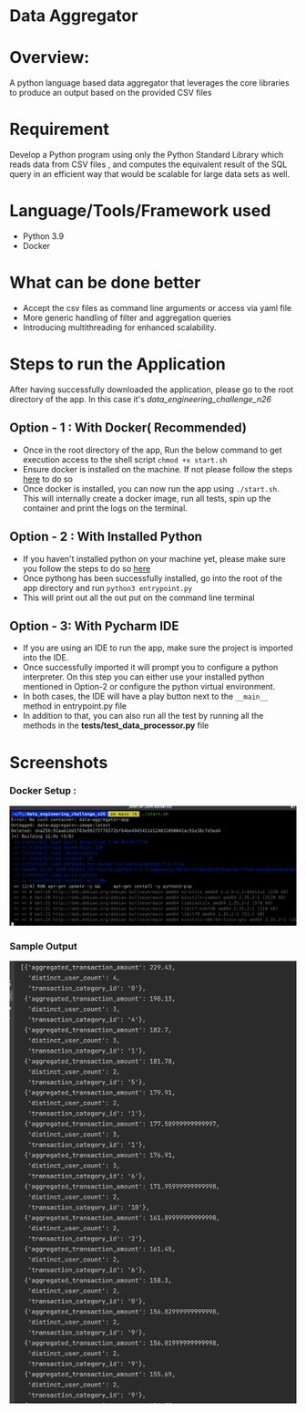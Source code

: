 # Data Aggregator

# Overview:
A python language  based data aggregator that leverages the core libraries to produce an output based on the provided CSV files


# Requirement
Develop a Python program using only the Python Standard Library which reads data from CSV files , and computes the equivalent result of the SQL query in an efficient way that would be scalable for large data sets as well.

# Language/Tools/Framework used
* Python 3.9
* Docker

# What can be done better
* Accept the csv files as command line arguments or access via yaml file
* More generic handling of filter and aggregation queries
* Introducing multithreading for enhanced scalability.

# Steps to run the Application
After having successfully downloaded the application, please go to the root directory of the app. In this case it's _data_engineering_challenge_n26_
## Option - 1 : With Docker( Recommended)
* Once in the root directory of the app, Run the below command to get execution access to the shell script 
`chmod +x start.sh`
* Ensure docker is installed on the machine. If not please follow the steps [here](https://docs.docker.com/desktop/install/mac-install/) to do so
* Once docker is installed, you can now run the app using `./start.sh`. This will internally create a docker image, run all tests, spin up the container and print the logs on the terminal.

## Option - 2 : With Installed Python
* If you haven't installed python on your machine yet, please make sure you follow the steps to do so [here](https://docs.python.org/3.9/using/mac.html)
* Once pythong has been successfully installed, go into the root of the app directory and run `python3 entrypoint.py`
* This will print out all the out put on the command line terminal

## Option - 3: With  Pycharm IDE
* If you are using an IDE to run the app, make sure the project is imported into the IDE.
* Once successfully imported it will prompt you to configure a python interpreter. On this step you can either use your installed python mentioned in Option-2 or configure the python virtual environment.
* In both cases, the IDE will have a play button next to the `__main__` method in entrypoint.py file
* In addition to that, you can also run all the test by running all the methods in the **tests/test_data_processor.py** file

# Screenshots
### Docker Setup : 
![img.png](images/docker_install.png)
### Sample Output
![img.png](images/sample_ouput.png)




 

